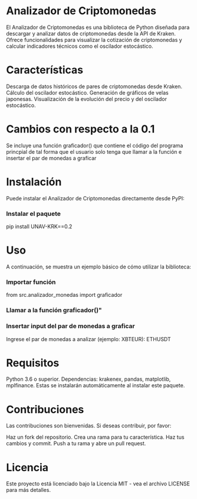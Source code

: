 # Analizador de Criptomonedas
El Analizador de Criptomonedas es una biblioteca de Python diseñada para descargar y analizar datos de criptomonedas desde la API de Kraken. Ofrece funcionalidades para visualizar la cotización de criptomonedas y calcular indicadores técnicos como el oscilador estocástico.

# Características
Descarga de datos históricos de pares de criptomonedas desde Kraken.
Cálculo del oscilador estocástico.
Generación de gráficos de velas japonesas.
Visualización de la evolución del precio y del oscilador estocástico.
# Cambios con respecto a la 0.1
Se incluye una función graficador() que contiene el código del programa princpial de tal forma que el usuario solo tenga que llamar a la función e insertar el par de monedas a graficar
# Instalación
Puede instalar el Analizador de Criptomonedas directamente desde PyPI:

### Instalar el paquete 
pip install UNAV-KRK==0.2
# Uso
A continuación, se muestra un ejemplo básico de cómo utilizar la biblioteca:

### Importar función
from src.analizador_monedas  import graficador

### Llamar a la función graficador()"

### Insertar input del par de monedas a graficar
Ingrese el par de monedas a analizar (ejemplo: XBTEUR): ETHUSDT



# Requisitos
Python 3.6 o superior.
Dependencias: krakenex, pandas, matplotlib, mplfinance. Estas se instalarán automáticamente al instalar este paquete.
# Contribuciones
Las contribuciones son bienvenidas. Si deseas contribuir, por favor:

Haz un fork del repositorio.
Crea una rama para tu característica.
Haz tus cambios y commit.
Push a tu rama y abre un pull request.
# Licencia
Este proyecto está licenciado bajo la Licencia MIT - vea el archivo LICENSE para más detalles.

